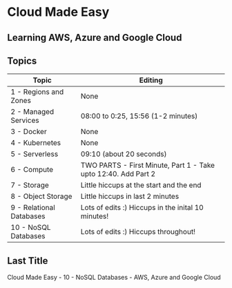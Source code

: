 # Cloud Made Easy 

## Learning AWS, Azure and Google Cloud

## Topics

| Topic  | Editing |
| ------------- | ------------- |
| 1 - Regions and Zones | None|
| 2 - Managed Services |08:00 to 0:25, 15:56 (1-2 minutes)|
| 3 - Docker | None|
| 4 - Kubernetes | None|
| 5 - Serverless| 09:10 (about 20 seconds)|
| 6 - Compute |TWO PARTS - First Minute, Part 1 - Take upto 12:40. Add Part 2|
|7 - Storage| Little hiccups at the start and the end|
|8 - Object Storage|Little hiccups in last 2 minutes|
|9 - Relational Databases| Lots of edits :) Hiccups in the inital 10 minutes! |
|10 - NoSQL Databases|Lots of edits :) Hiccups throughout!|

## Last Title


Cloud Made Easy - 10 - NoSQL Databases - AWS, Azure and Google Cloud